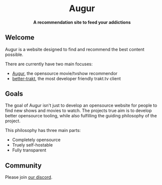 <h1 align="center">Augur</h1>

<h4 align="center">A recommendation site to feed your addictions</h4>

## Welcome
Augur is a website designed to find and recommend the best content possible.

There are currently have two main focuses:
- [Augur](https://github.com/getaugur/augur), the opensource movie/tvshow recommendor
- [better-trakt](https://github.com/getaugur/better-trakt), the most developer friendly trakt.tv client

## Goals
The goal of Augur isn't just to develop an opensource website for people to find new shows and movies to watch. The projects true aim is to develop better opensource tooling, while also fulfilling the guiding philosophy of the project.

This philosophy has three main parts:
- Completely opensource
- Truely self-hostable
- Fully transparent

## Community

Please join [our discord](https://discord.gg/DUMMJUeTJs).
